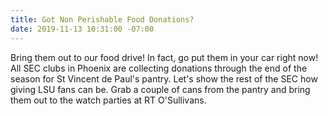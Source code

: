 ```yaml
---
title: Got Non Perishable Food Donations?
date: 2019-11-13 10:31:00 -07:00
---
```



Bring them out to our food drive! In fact, go put them in your car right now! All SEC clubs in Phoenix are collecting donations through the end of the season for St Vincent de Paul's pantry. Let's show the rest of the SEC how giving LSU fans can be. Grab a couple of cans from the pantry and bring them out to the watch parties at RT O'Sullivans.   